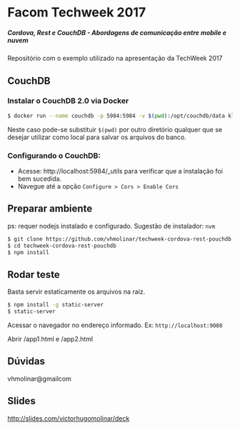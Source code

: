 # Facom Techweek 2017
##### Cordova, Rest e CouchDB - Abordagens de comunicação entre mobile e nuvem

Repositório com o exemplo utilizado na apresentação da TechWeek 2017

## CouchDB
### Instalar o CouchDB 2.0 via Docker
```sh
$ docker run --name couchdb -p 5984:5984 -v $(pwd):/opt/couchdb/data klaemo/couchdb
```

Neste caso pode-se substituir ``$(pwd)`` por outro diretório qualquer que se desejar utilizar como local para salvar os arquivos do banco.

### Configurando o CouchDB:

  - Acesse: http://localhost:5984/_utils para verificar que a instalação foi bem sucedida.
  - Navegue até a opção ``Configure > Cors > Enable Cors``

## Preparar ambiente
ps: requer nodejs instalado e configurado. Sugestão de instalador: ``nvm``

```sh
$ git clone https://github.com/vhmolinar/techweek-cordova-rest-pouchdb.git
$ cd techweek-cordova-rest-pouchdb
$ npm install
```

## Rodar teste
Basta servir estaticamente os arquivos na raíz.
```sh
$ npm install -g static-server
$ static-server
```
Acessar o navegador no endereço informado. Ex:
``http://localhost:9080``

Abrir /app1.html e /app2.html

## Dúvidas
vhmolinar@gmailcom

## Slides
http://slides.com/victorhugomolinar/deck
